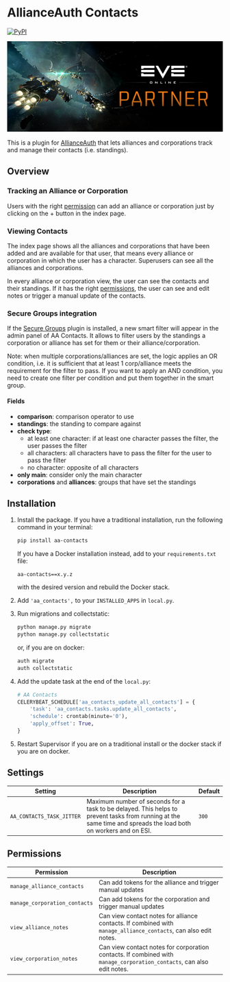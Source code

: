# AllianceAuth Contacts

[![PyPI](https://img.shields.io/pypi/v/aa-contacts)](https://pypi.org/project/aa-contacts/)

![EvE Partner](https://raw.githubusercontent.com/Maestro-Zacht/aa-contacts/c55d148e8b017642b691ea2badf6f11cdb5ab3db/docs/images/eve_partner.jpg)

This is a plugin for [AllianceAuth](https://gitlab.com/allianceauth/allianceauth) that lets alliances and corporations track and manage their contacts (i.e. standings).

## Overview

### Tracking an Alliance or Corporation

Users with the right [permission](#permissions) can add an alliance or corporation just by clicking on the + button in the index page.

### Viewing Contacts

The index page shows all the alliances and corporations that have been added and are available for that user, that means every alliance or corporation in which the user has a character. Superusers can see all the alliances and corporations.

In every alliance or corporation view, the user can see the contacts and their standings. If it has the right [permissions](#permissions), the user can see and edit notes or trigger a manual update of the contacts.

### Secure Groups integration

If the [Secure Groups](https://github.com/Solar-Helix-Independent-Transport/allianceauth-secure-groups) plugin is installed, a new smart filter will appear in the admin panel of AA Contacts. It allows to filter users by the standings a corporation or alliance has set for them or their alliance/corporation.

Note: when multiple corporations/alliances are set, the logic applies an OR condition, i.e. it is sufficient that at least 1 corp/alliance meets the requirement for the filter to pass. If you want to apply an AND condition, you need to create one filter per condition and put them together in the smart group.

#### Fields

- **comparison**: comparison operator to use
- **standings**: the standing to compare against
- **check type**:
  - at least one character: if at least one character passes the filter, the user passes the filter
  - all characters: all characters have to pass the filter for the user to pass the filter
  - no character: opposite of all characters
- **only main**: consider only the main character
- **corporations** and **alliances**: groups that have set the standings

## Installation

1. Install the package. If you have a traditional installation, run the following command in your terminal:

    ```bash
    pip install aa-contacts
    ```

    If you have a Docker installation instead, add  to your `requirements.txt` file:

    ```pip
    aa-contacts==x.y.z
    ```

    with the desired version and rebuild the Docker stack.

2. Add `'aa_contacts',` to your `INSTALLED_APPS` in `local.py`.

3. Run migrations and collectstatic:

    ```bash
    python manage.py migrate
    python manage.py collectstatic
    ```

    or, if you are on docker:

    ```bash
    auth migrate
    auth collectstatic
    ```

4. Add the update task at the end of the `local.py`:

    ```python
    # AA Contacts
    CELERYBEAT_SCHEDULE['aa_contacts_update_all_contacts'] = {
        'task': 'aa_contacts.tasks.update_all_contacts',
        'schedule': crontab(minute='0'),
        'apply_offset': True,
    }
    ```

5. Restart Supervisor if you are on a traditional install or the docker stack if you are on docker.

## Settings

| Setting                   | Description                                                                                                                                                    | Default |
| ------------------------- | -------------------------------------------------------------------------------------------------------------------------------------------------------------- | ------- |
| `AA_CONTACTS_TASK_JITTER` | Maximum number of seconds for a task to be delayed. This helps to prevent tasks from running at the same time and spreads the load both on workers and on ESI. | `300`   |

## Permissions

| Permission                    | Description                                                                                                           |
| ----------------------------- | --------------------------------------------------------------------------------------------------------------------- |
| `manage_alliance_contacts`    | Can add tokens for the alliance and trigger manual updates                                                            |
| `manage_corporation_contacts` | Can add tokens for the corporation and trigger manual updates                                                         |
| `view_alliance_notes`         | Can view contact notes for alliance contacts. If combined with `manage_alliance_contacts`, can also edit notes.       |
| `view_corporation_notes`      | Can view contact notes for corporation contacts. If combined with `manage_corporation_contacts`, can also edit notes. |
